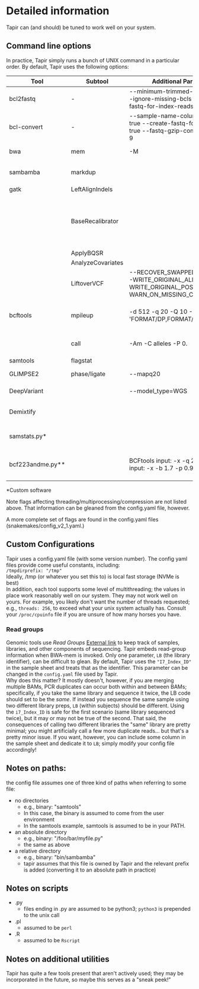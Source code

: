 # Detailed information
Tapir can (and should) be tuned to work well on your system.

## Command line options
In practice, Tapir simply runs a bunch of UNIX command in a particular order. By default, Tapir uses the following options:

|  Tool     |  Subtool | Additional Parameters | Notes |
| --------  | -------- | --------------------- | ----- |
|  bcl2fastq | -       | --minimum-trimmed-read-length 0 --ignore-missing-bcls --create-fastq-for-index-reads | Enables 0-length FASTQ records |
| bcl-convert | -      | --sample-name-column-enabled true --create-fastq-for-index-reads true --fastq-gzip-compression-level 9 | Set up analogously to bcl2fastq |
| bwa  | mem | -M | -M ensure compatibility with downstream tools (e.g., GATK) |
| sambamba | markdup |  | Functionally equivalent to Picard’s MarkDuplicates tool, but much faster |
| gatk   |  LeftAlignIndels |  | Also serves to merge BAMs|
|        | BaseRecalibrator |  | Masks SNPs/Indels and positions from Woerner et al 2022. This tool is run twice; once to create the recalibration tables, and again to plot the post-BQSR calibration (AnalyzeCovariates) |
|   | ApplyBQSR | |
|   | AnalyzeCovariates | |
|   | LiftoverVCF | --RECOVER_SWAPPED_REF_ALT true -WRITE_ORIGINAL_ALLELES false --WRITE_ORIGINAL_POSITION true --WARN_ON_MISSING_CONTIG true | |
|bcftools | mpileup | -d 512 -q 20 -Q 10 -I -E -a 'FORMAT/DP,FORMAT/AD,FORMAT/SP' | 512 max read depth, 20 min mapping quality, 10 min base quality, additional tags (-a, listed) |
|  | call | -Am -C alleles -P 0. | keep alt alleles, multiallelic calling, limit to the alleles listed, disable the prior. |
| samtools | flagstat | | |
| GLIMPSE2 | phase/ligate | --mapq20 | Chunk sizes are set to twice the default. |
| DeepVariant | | --model_type=WGS | Available in Tapir; makes VCFs/gVCFs only |
| Demixtify  | |  | Estimates the mixture fraction using 586,670 autosomal SNPs from the GSA panel |
| samstats.py* | | | Estimates the mean read depth (an estimate of coverage) using the GSA10K panel |
| bcf223andme.py** | | BCFtools input: -x -q 20 GLIMPSE input: -x -b 1.7 -p 0.99| Prefiltered with bcftools view -e "INFO/OriginalContig!=CHROM" And bcftools norm -m+ |
*Custom software

Note flags affecting threading/multiprocessing/compression are not listed above. That information can be gleaned from the config.yaml file, however.

A more complete set of flags are found in the config.yaml files (snakemakes/config_v2_1.yaml.)

## Custom Configurations
Tapir uses a config.yaml file (with some version number).
The config yaml files provide come useful constants, including:
<br>
`/tmpdirprefix: "/tmp"` <br>
Ideally, /tmp (or whatever you set this to) is local fast storage (NVMe is best)
<br>
In addition, each tool supports some level of multithreading; the values in place work reasonably well on our system. They may not work well on yours. For example, you likely don't want the number of threads requested; e.g., `threads: 256`, to exceed what your unix system actually has. Consult your `/proc/cpuinfo` file if you are unsure of how many horses you have.

### Read groups
Genomic tools use *Read Groups* [External link](https://gatk.broadinstitute.org/hc/en-us/articles/360035890671-Read-groups) to keep track of samples, libraries, and other components of sequencing.
Tapir embeds read-group information when BWA-mem is invoked. Only one parameter, `LB` (the library identifier), can be difficult to glean. 
By default, Tapir uses the `"I7_Index_ID"` in the sample sheet and treats that as the identifier. This parameter can be changed in the `config.yaml` file used by Tapir.
<br>
Why does this matter? It mostly doesn't, however, if you are merging multiple BAMs, PCR duplicates can occur both within and between BAMs; 
specifically, if you take the same library and sequence it twice, the LB code should set to be the *same*. If instead you sequence the same sample
using two different library preps, `LB` (within subjects) should be different. Using the `i7_Index_ID` is safe for the first scenario (same library sequenced twice), but it may or may not be true of the second.
That said, the consequences of calling two different libraries the "same" library are pretty minimal; you might artificially call a few more duplicate reads... but that's a pretty minor issue. 
If you want, however, you can include some column in the sample sheet and dedicate it to `LB`; simply modify your config file accordingly!

## Notes on paths:
the config file assumes one of three kind of paths when referring to some file:
-  no directories
   -  e.g., binary: "samtools"
   -  In this case, the binary is assumed to come from the user environment
   -  In the samtools example, samtools is assumed to be in your PATH.
-  an absolute directory
   -  e.g., binary: "/foo/bar/myfile.py"
   -  the same as above
-  a relative directory
   -  e.g., binary: "bin/sambamba"
   -  tapir assumes that this file is owned by Tapir and the relevant prefix is added (converting it to an absolute path in practice)
   
## Notes on scripts
-  .py
   -  files ending in .py are assumed to be python3; `python3` is prepended to the unix call
-  .pl
   -  assumed to be `perl`
-  .R
   -  assumed to be `Rscript`

## Notes on additional utilities
Tapir has quite a few tools present that aren't actively used; they may be incorporated in the future, so maybe this serves as a "sneak peek!"









